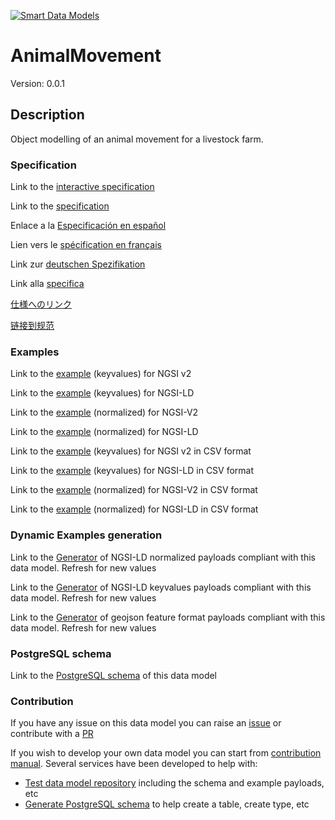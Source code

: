 [![Smart Data Models](https://smartdatamodels.org/wp-content/uploads/2022/01/SmartDataModels_logo.png "Logo")](https://smartdatamodels.org)
# AnimalMovement
Version: 0.0.1

## Description 

Object modelling of an animal movement for a livestock farm.
### Specification

Link to the [interactive specification](https://swagger.lab.fiware.org/?url=https://smart-data-models.github.io/dataModel.Agrifood/AnimalMovement/swagger.yaml)

Link to the [specification](https://github.com/smart-data-models/dataModel.Agrifood/blob/master/AnimalMovement/doc/spec.md)

Enlace a la [Especificación en español](https://github.com/smart-data-models/dataModel.Agrifood/blob/master/AnimalMovement/doc/spec_ES.md)

Lien vers le [spécification en français](https://github.com/smart-data-models/dataModel.Agrifood/blob/master/AnimalMovement/doc/spec_FR.md)

Link zur [deutschen Spezifikation](https://github.com/smart-data-models/dataModel.Agrifood/blob/master/AnimalMovement/doc/spec_DE.md)

Link alla [specifica](https://github.com/smart-data-models/dataModel.Agrifood/blob/master/AnimalMovement/doc/spec_IT.md)

[仕様へのリンク](https://github.com/smart-data-models/dataModel.Agrifood/blob/master/AnimalMovement/doc/spec_JA.md)

[链接到规范](https://github.com/smart-data-models/dataModel.Agrifood/blob/master/AnimalMovement/doc/spec_ZH.md)
### Examples

Link to the [example](https://smart-data-models.github.io/dataModel.Agrifood/AnimalMovement/examples/example.json) (keyvalues) for NGSI v2

Link to the [example](https://smart-data-models.github.io/dataModel.Agrifood/AnimalMovement/examples/example.jsonld) (keyvalues) for NGSI-LD

Link to the [example](https://smart-data-models.github.io/dataModel.Agrifood/AnimalMovement/examples/example-normalized.json) (normalized) for NGSI-V2

Link to the [example](https://smart-data-models.github.io/dataModel.Agrifood/AnimalMovement/examples/example-normalized.jsonld) (normalized) for NGSI-LD

Link to the [example](https://smart-data-models.github.io/dataModel.Agrifood/AnimalMovement/examples/example.json.csv) (keyvalues) for NGSI v2 in CSV format

Link to the [example](https://smart-data-models.github.io/dataModel.Agrifood/AnimalMovement/examples/example.jsonld.csv) (keyvalues) for NGSI-LD in CSV format

Link to the [example](https://smart-data-models.github.io/dataModel.Agrifood/AnimalMovement/examples/example-normalized.json.csv) (normalized) for NGSI-V2 in CSV format

Link to the [example](https://smart-data-models.github.io/dataModel.Agrifood/AnimalMovement/examples/example-normalized.jsonld.csv) (normalized) for NGSI-LD in CSV format
### Dynamic Examples generation

Link to the [Generator](https://smartdatamodels.org/extra/ngsi-ld_generator.php?schemaUrl=https://raw.githubusercontent.com/smart-data-models/dataModel.Agrifood/master/AnimalMovement/schema.json&email=info@smartdatamodels.org) of NGSI-LD normalized payloads compliant with this data model. Refresh for new values

Link to the [Generator](https://smartdatamodels.org/extra/ngsi-ld_generator_keyvalues.php?schemaUrl=https://raw.githubusercontent.com/smart-data-models/dataModel.Agrifood/master/AnimalMovement/schema.json&email=info@smartdatamodels.org) of NGSI-LD keyvalues payloads compliant with this data model. Refresh for new values

Link to the [Generator](https://smartdatamodels.org/extra/geojson_features_generator.php?schemaUrl=https://raw.githubusercontent.com/smart-data-models/dataModel.Agrifood/master/AnimalMovement/schema.json&email=info@smartdatamodels.org) of geojson feature format payloads compliant with this data model. Refresh for new values
### PostgreSQL schema

Link to the [PostgreSQL schema](https://smart-data-models.github.io/dataModel.Agrifood/AnimalMovement/schema.sql) of this data model
### Contribution

 If you have any issue on this data model you can raise an [issue](https://github.com/smart-data-models/dataModel.Agrifood/issues)  or contribute with a [PR](https://github.com/smart-data-models/dataModel.Agrifood/pulls)

 If you wish to develop your own data model you can start from [contribution manual](https://bit.ly/contribution_manual). Several services have been developed to help with: 
 - [Test data model repository](https://smartdatamodels.org/index.php/data-models-contribution-api/) including the schema and example payloads, etc
 - [Generate PostgreSQL schema](https://smartdatamodels.org/index.php/sql-service/) to help create a table, create type, etc